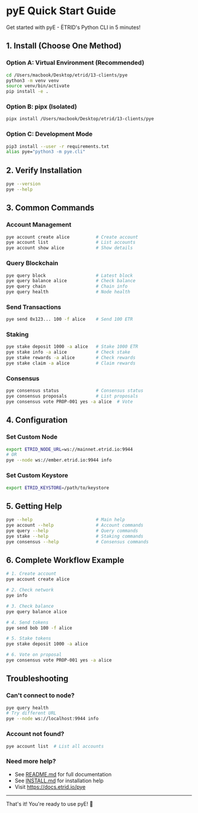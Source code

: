 # pyE Quick Start Guide

Get started with pyE - ËTRID's Python CLI in 5 minutes!

## 1. Install (Choose One Method)

### Option A: Virtual Environment (Recommended)
```bash
cd /Users/macbook/Desktop/etrid/13-clients/pye
python3 -m venv venv
source venv/bin/activate
pip install -e .
```

### Option B: pipx (Isolated)
```bash
pipx install /Users/macbook/Desktop/etrid/13-clients/pye
```

### Option C: Development Mode
```bash
pip3 install --user -r requirements.txt
alias pye="python3 -m pye.cli"
```

## 2. Verify Installation

```bash
pye --version
pye --help
```

## 3. Common Commands

### Account Management
```bash
pye account create alice          # Create account
pye account list                  # List accounts
pye account show alice            # Show details
```

### Query Blockchain
```bash
pye query block                   # Latest block
pye query balance alice           # Check balance
pye query chain                   # Chain info
pye query health                  # Node health
```

### Send Transactions
```bash
pye send 0x123... 100 -f alice    # Send 100 ETR
```

### Staking
```bash
pye stake deposit 1000 -a alice   # Stake 1000 ETR
pye stake info -a alice           # Check stake
pye stake rewards -a alice        # Check rewards
pye stake claim -a alice          # Claim rewards
```

### Consensus
```bash
pye consensus status              # Consensus status
pye consensus proposals           # List proposals
pye consensus vote PROP-001 yes -a alice  # Vote
```

## 4. Configuration

### Set Custom Node
```bash
export ETRID_NODE_URL=ws://mainnet.etrid.io:9944
# OR
pye --node ws://ember.etrid.io:9944 info
```

### Set Custom Keystore
```bash
export ETRID_KEYSTORE=/path/to/keystore
```

## 5. Getting Help

```bash
pye --help                        # Main help
pye account --help                # Account commands
pye query --help                  # Query commands
pye stake --help                  # Staking commands
pye consensus --help              # Consensus commands
```

## 6. Complete Workflow Example

```bash
# 1. Create account
pye account create alice

# 2. Check network
pye info

# 3. Check balance
pye query balance alice

# 4. Send tokens
pye send bob 100 -f alice

# 5. Stake tokens
pye stake deposit 1000 -a alice

# 6. Vote on proposal
pye consensus vote PROP-001 yes -a alice
```

## Troubleshooting

### Can't connect to node?
```bash
pye query health
# Try different URL
pye --node ws://localhost:9944 info
```

### Account not found?
```bash
pye account list  # List all accounts
```

### Need more help?
- See [README.md](README.md) for full documentation
- See [INSTALL.md](INSTALL.md) for installation help
- Visit https://docs.etrid.io/pye

---

That's it! You're ready to use pyE! 🚀
